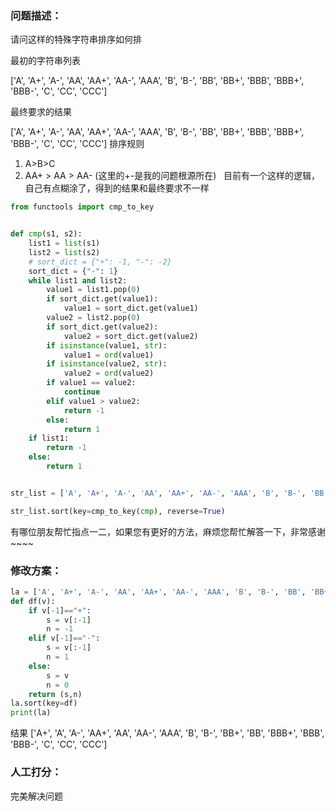 ### 问题描述：
<p>请问这样的特殊字符串排序如何排</p>
最初的字符串列表

['A', 'A+', 'A-', 'AA', 'AA+', 'AA-', 'AAA', 'B', 'B-', 'BB', 'BB+', 'BBB', 'BBB+', 'BBB-', 'C', 'CC', 'CCC']

最终要求的结果

['A', 'A+', 'A-', 'AA', 'AA+', 'AA-', 'AAA', 'B', 'B-', 'BB', 'BB+', 'BBB', 'BBB+', 'BBB-', 'C', 'CC', 'CCC']
排序规则
1. A>B>C
2. AA+ > AA > AA- (这里的+-是我的问题根源所在)
 
目前有一个这样的逻辑，自己有点糊涂了，得到的结果和最终要求不一样


```python
from functools import cmp_to_key


def cmp(s1, s2):
    list1 = list(s1)
    list2 = list(s2)
    # sort_dict = {"+": -1, "-": -2}
    sort_dict = {"-": 1}
    while list1 and list2:
        value1 = list1.pop(0)
        if sort_dict.get(value1):
            value1 = sort_dict.get(value1)
        value2 = list2.pop(0)
        if sort_dict.get(value2):
            value2 = sort_dict.get(value2)
        if isinstance(value1, str):
            value1 = ord(value1)
        if isinstance(value2, str):
            value2 = ord(value2)
        if value1 == value2:
            continue
        elif value1 > value2:
            return -1
        else:
            return 1
    if list1:
        return -1
    else:
        return 1


str_list = ['A', 'A+', 'A-', 'AA', 'AA+', 'AA-', 'AAA', 'B', 'B-', 'BB', 'BB+', 'BBB', 'BBB+', 'BBB-', 'C', 'CC', 'CCC']

str_list.sort(key=cmp_to_key(cmp), reverse=True)
```
有哪位朋友帮忙指点一二，如果您有更好的方法，麻烦您帮忙解答一下，非常感谢~~~~
  
### 修改方案：


```python
la = ['A', 'A+', 'A-', 'AA', 'AA+', 'AA-', 'AAA', 'B', 'B-', 'BB', 'BB+', 'BBB', 'BBB+', 'BBB-', 'C', 'CC', 'CCC']
def df(v):
    if v[-1]=="+":
        s = v[:-1]
        n = -1
    elif v[-1]=="-":
        s = v[:-1]
        n = 1
    else:
        s = v
        n = 0
    return (s,n)
la.sort(key=df)
print(la)
```
结果
['A+', 'A', 'A-', 'AA+', 'AA', 'AA-', 'AAA', 'B', 'B-', 'BB+', 'BB', 'BBB+', 'BBB', 'BBB-', 'C', 'CC', 'CCC']  
### 人工打分：
完美解决问题